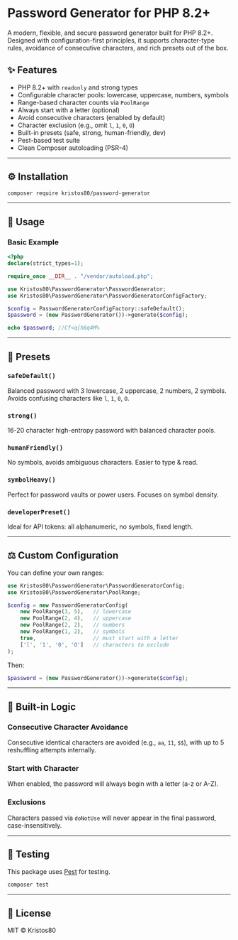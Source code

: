 # Password Generator for PHP 8.2+

A modern, flexible, and secure password generator built for PHP 8.2+. Designed with configuration-first principles, it supports character-type rules, avoidance of consecutive characters, and rich presets out of the box.

## ✨ Features

- PHP 8.2+ with `readonly` and strong types
- Configurable character pools: lowercase, uppercase, numbers, symbols
- Range-based character counts via `PoolRange`
- Always start with a letter (optional)
- Avoid consecutive characters (enabled by default)
- Character exclusion (e.g., omit `l`, `1`, `0`, `O`)
- Built-in presets (safe, strong, human-friendly, dev)
- Pest-based test suite
- Clean Composer autoloading (PSR-4)

---

## ⚙ Installation

```bash
composer require kristos80/password-generator
```

---

## 📄 Usage

### Basic Example

```php
<?php
declare(strict_types=1);

require_once __DIR__ . "/vendor/autoload.php";

use Kristos80\PasswordGenerator\PasswordGenerator;
use Kristos80\PasswordGenerator\PasswordGeneratorConfigFactory;

$config = PasswordGeneratorConfigFactory::safeDefault();
$password = (new PasswordGenerator())->generate($config);

echo $password; //Cf<q{h8q4M%
```

---

## 🔧 Presets

### `safeDefault()`
Balanced password with 3 lowercase, 2 uppercase, 2 numbers, 2 symbols.
Avoids confusing characters like `l`, `1`, `0`, `O`.

### `strong()`
16-20 character high-entropy password with balanced character pools.

### `humanFriendly()`
No symbols, avoids ambiguous characters. Easier to type & read.

### `symbolHeavy()`
Perfect for password vaults or power users. Focuses on symbol density.

### `developerPreset()`
Ideal for API tokens: all alphanumeric, no symbols, fixed length.

---

## ⚖️ Custom Configuration

You can define your own ranges:

```php
use Kristos80\PasswordGenerator\PasswordGeneratorConfig;
use Kristos80\PasswordGenerator\PoolRange;

$config = new PasswordGeneratorConfig(
    new PoolRange(3, 5),   // lowercase
    new PoolRange(2, 4),   // uppercase
    new PoolRange(2, 2),   // numbers
    new PoolRange(1, 2),   // symbols
    true,                  // must start with a letter
    ['l', '1', '0', 'O']   // characters to exclude
);
```

Then:

```php
$password = (new PasswordGenerator())->generate($config);
```

---

## 🧰 Built-in Logic

### Consecutive Character Avoidance
Consecutive identical characters are avoided (e.g., `aa`, `11`, `$$`), with up to 5 reshuffling attempts internally.

### Start with Character
When enabled, the password will always begin with a letter (a-z or A-Z).

### Exclusions
Characters passed via `doNotUse` will never appear in the final password, case-insensitively.

---

## 🧪 Testing

This package uses [Pest](https://pestphp.com/) for testing.

```bash
composer test
```

---

## 📖 License

MIT © Kristos80

